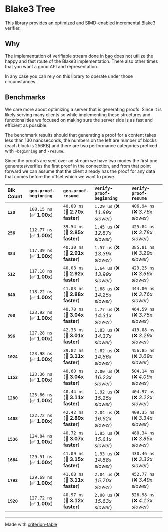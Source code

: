 # Blake3 Tree

This library provides an optimized and SIMD-enabled incremental Blake3 verifier.

## Why

The implementation of verifiable stream done in [bao](https://github.com/oconnor663/bao) does not utilize
the happy and fast route of the Blake3 implementation. There also other times that you want a good API and
representation.

In any case you can rely on this library to operate under those circumstances.

## Benchmarks

We care more about optimizing a server that is generating proofs. Since it is likely serving many clients
so while implementing these structures and functionalities we focused on making sure the server side is
as fast and efficient as possible.

The benchmark results should that generating a proof for a content takes less than 130 nanoseconds, the numbers on the
left are number of blocks (each block is 256KB) and there are two performance categories prefixed with `-beginning` and
`-resume`.

Since the proofs are sent over an stream we have two modes the first one generates/verifies the first proof in the
connection, and from that point forward we can assume that the client already has the proof for any data that comes
before the offset which we want to prove.


| Blk Count  | `gen-proof-beginning`          | `gen-proof-resume`              | `verify-proof-beginning`          | `verify-proof-resume`             |
|:-----------|:-------------------------------|:--------------------------------|:----------------------------------|:--------------------------------- |
| **`128`**  | `108.15 ns` (✅ **1.00x**)      | `40.00 ns` (🚀 **2.70x faster**) | `1.29 us` (❌ *11.89x slower*)     | `406.94 ns` (❌ *3.76x slower*)    |
| **`256`**  | `112.77 ns` (✅ **1.00x**)      | `39.54 ns` (🚀 **2.85x faster**) | `1.45 us` (❌ *12.87x slower*)     | `425.84 ns` (❌ *3.78x slower*)    |
| **`384`**  | `117.39 ns` (✅ **1.00x**)      | `40.30 ns` (🚀 **2.91x faster**) | `1.57 us` (❌ *13.39x slower*)     | `385.81 ns` (❌ *3.29x slower*)    |
| **`512`**  | `117.18 ns` (✅ **1.00x**)      | `40.08 ns` (🚀 **2.92x faster**) | `1.64 us` (❌ *13.99x slower*)     | `429.25 ns` (❌ *3.66x slower*)    |
| **`640`**  | `118.22 ns` (✅ **1.00x**)      | `41.03 ns` (🚀 **2.88x faster**) | `1.68 us` (❌ *14.25x slower*)     | `444.00 ns` (❌ *3.76x slower*)    |
| **`768`**  | `123.92 ns` (✅ **1.00x**)      | `40.70 ns` (🚀 **3.04x faster**) | `1.77 us` (❌ *14.31x slower*)     | `464.59 ns` (❌ *3.75x slower*)    |
| **`896`**  | `127.28 ns` (✅ **1.00x**)      | `42.33 ns` (🚀 **3.01x faster**) | `1.83 us` (❌ *14.37x slower*)     | `419.08 ns` (❌ *3.29x slower*)    |
| **`1024`** | `123.98 ns` (✅ **1.00x**)      | `39.82 ns` (🚀 **3.11x faster**) | `1.82 us` (❌ *14.66x slower*)     | `456.85 ns` (❌ *3.69x slower*)    |
| **`1152`** | `123.36 ns` (✅ **1.00x**)      | `40.60 ns` (🚀 **3.04x faster**) | `2.00 us` (❌ *16.23x slower*)     | `504.14 ns` (❌ *4.09x slower*)    |
| **`1280`** | `125.86 ns` (✅ **1.00x**)      | `40.44 ns` (🚀 **3.11x faster**) | `1.92 us` (❌ *15.25x slower*)     | `404.97 ns` (❌ *3.22x slower*)    |
| **`1408`** | `122.72 ns` (✅ **1.00x**)      | `42.42 ns` (🚀 **2.89x faster**) | `2.04 us` (❌ *16.62x slower*)     | `409.35 ns` (❌ *3.34x slower*)    |
| **`1536`** | `124.84 ns` (✅ **1.00x**)      | `40.72 ns` (🚀 **3.07x faster**) | `1.95 us` (❌ *15.61x slower*)     | `480.34 ns` (❌ *3.85x slower*)    |
| **`1664`** | `129.51 ns` (✅ **1.00x**)      | `41.09 ns` (🚀 **3.15x faster**) | `1.93 us` (❌ *14.88x slower*)     | `430.46 ns` (❌ *3.32x slower*)    |
| **`1792`** | `129.69 ns` (✅ **1.00x**)      | `41.68 ns` (🚀 **3.11x faster**) | `2.04 us` (❌ *15.70x slower*)     | `452.77 ns` (❌ *3.49x slower*)    |
| **`1920`** | `127.72 ns` (✅ **1.00x**)      | `40.97 ns` (🚀 **3.12x faster**) | `2.00 us` (❌ *15.63x slower*)     | `526.98 ns` (❌ *4.13x slower*)    |

---
Made with [criterion-table](https://github.com/nu11ptr/criterion-table)

